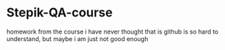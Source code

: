 # Stepik-QA-course
homework from the course
i have never thought that is github is so hard to understand, but maybe i am just not good enough 
